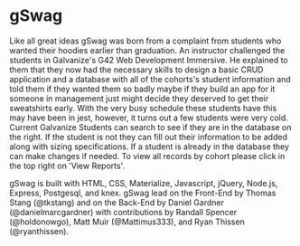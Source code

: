 # gSwag
Like all great ideas gSwag was born from a complaint from students who wanted their hoodies earlier than graduation.
An instructor challenged the students in Galvanize's G42 Web Development Immersive.  He explained to them that they now had the necessary skills
to design a basic CRUD application and a database with all of the cohorts's student information and told them if they wanted them so badly maybe if they build an app for it someone in management just might decide they deserved to get their sweatshirts early. With the very busy schedule these students have this may have been in jest, however, it turns out a few students were very cold.
Current Galvanize Students can search to see if they are in the database on the
right. If the student is not they can fill out their information to be added along with sizing specifications.
If a student is already in the database they can make changes if needed. To view all records
by cohort please click in the top right on 'View Reports'.

gSwag is built with HTML, CSS, Materialize, Javascript, jQuery, Node.js, Express,
Postgesql, and knex. gSwag lead on the Front-End by Thomas Stang (@tkstang) and on the
Back-End by Daniel Gardner (@danielmarcgardner) with contributions by
Randall Spencer (@holdonowgo), Matt Muir (@Mattimus333), and Ryan Thissen (@ryanthissen).

